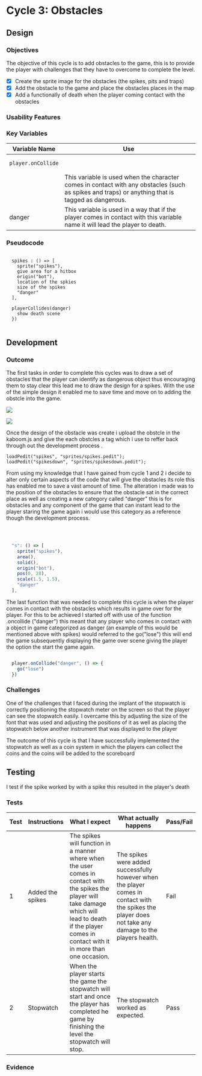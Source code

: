 # Cycle 3: Obstacles

##

## Design

### Objectives

The objective of this cycle is to add obstacles to the game, this is to provide the player with challenges that they have to overcome to complete the level.&#x20;

* [x] Create the sprite image for the obstacles (the spikes, pits and traps)
* [x] Add the obstacle to the game and place the obstacles places in the map
* [x] Add a functionally of death when the player coming contact with the obstacles&#x20;

### Usability Features

&#x20;&#x20;

### Key Variables

| Variable Name                             | Use                                                                                                                                               |
| ----------------------------------------- | ------------------------------------------------------------------------------------------------------------------------------------------------- |
| <pre><code>player.onCollide
</code></pre> | This variable is used when the character comes in contact with any obstacles (such as spikes and traps) or anything that is tagged as dangerous.  |
|   danger                                  | This variable is used in a way that if the player comes in contact with this variable name it will lead the player to death.                      |

### Pseudocode

```

  spikes : () => [
    sprite("spikes"),
    give area for a hitbox
    origin("bot"),
    location of the spkies 
    size of the spikes 
    "danger"
  ],
  
  playerCollides(danger)
    show death scene
  })
  
```

## Development

### Outcome

The first tasks in order to complete this cycles was to draw a set of obstacles that the player can identify as dangerous object thus encouraging them to stay clear this lead me to draw the design for a spikes. With the use of the simple design it enabled me to save time and move on to adding the obstcle into the game.

![](<../.gitbook/assets/image (9).png>)

![](<../.gitbook/assets/image (12).png>)

&#x20;Once the design of the obstacle was create i upload the obstcle in the kaboom.js and give the each obstcles a tag  which i use to reffer back through out the development process .

```
loadPedit("spikes", "sprites/spikes.pedit");
loadPedit("spikesdown", "sprites/spikesdown.pedit");
```

From using my knowledge that l have gained from cycle 1 and 2 i decide to alter only certain aspects of the code that will give the obstacles its role this has enabled me to save a vast amount of time. The alteration i made was to the position of the obstacles to ensure that the obstacle sat in the correct place as well as creating a new category called "danger" this is for obstacles and any component of the game that can instant lead to the player staring the game again i would use this category as a reference though the development process.

```javascript

 
  
  "s": () => [
    sprite("spikes"),
    area(),
    solid(),
    origin("bot"),
    pos(0, 28),
    scale(1.5, 1.5),
    "danger"
  ],
```

The last function that was needed to complete this cycle is when the player comes in contact with the obstacles which results in game over for the player. For this to be achieved l started off with use of the function .oncollide ("danger") this meant that any player who comes in contact with a object in game categorized as danger (an example of this would be mentioned above with spikes) would referred to the go("lose") this will end the game subsequently displaying the game over scene giving the player the option the start the game again.

```javascript

  player.onCollide("danger", () => {
    go("lose")
  })
```

### Challenges

One of the challenges that I faced during the implant of the stopwatch is correctly positioning the stopwatch meter on the screen so that the player can see the stopwatch easily. I overcame this by adjusting the size of the font that was used and adjusting the positions of it as well as  placing the stopwatch below another  instrument that was displayed to the player &#x20;

The outcome of this cycle is that I have successfully implemented the stopwatch as well as a coin system in which the players can collect the coins and the coins  will be added to the scoreboard&#x20;

## Testing

I test if the spike worked by with a spike this resulted in the player's death&#x20;

### Tests

| Test | Instructions      | What I expect                                                                                                                                                                                                    | What actually happens                                                                                                                                   | Pass/Fail |
| ---- | ----------------- | ---------------------------------------------------------------------------------------------------------------------------------------------------------------------------------------------------------------- | ------------------------------------------------------------------------------------------------------------------------------------------------------- | --------- |
| 1    | Added the spikes  | The spikes will function in a manner where when the user comes in contact with the spikes the player will take damage which will lead to death if the player comes in contact with it in more than one occasion. | The spikes were added successfully however when the player comes in contact with the spikes the player does not take any damage to the players health.  | Fail      |
| 2    | Stopwatch         | When the player starts the game the stopwatch will start and once the player has completed he game by finishing the level the stopwatch will stop.                                                               | The stopwatch worked as expected.                                                                                                                       | Pass      |

### Evidence

<figure><img src="../.gitbook/assets/image (14).png" alt=""><figcaption></figcaption></figure>

